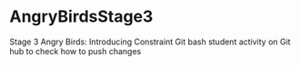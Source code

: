 # AngryBirdsStage3
Stage 3 Angry Birds: Introducing Constraint
Git bash student activity on Git hub to check how to push changes 

